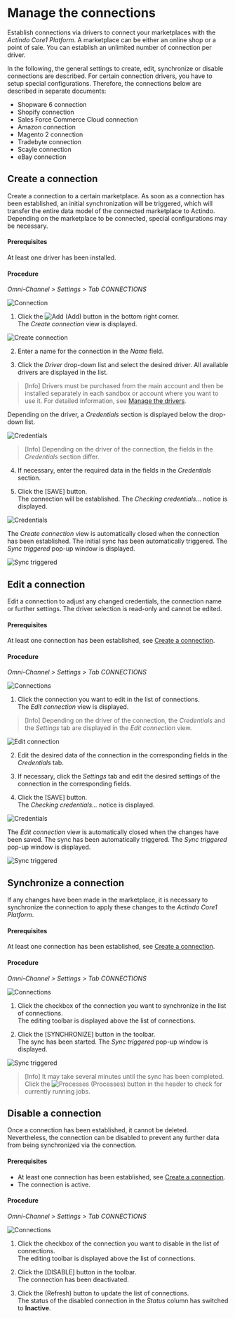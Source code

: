 # Manage the connections

Establish connections via drivers to connect your marketplaces with the *Actindo Core1 Platform*. A marketplace can be either an online shop or a point of sale. You can establish an unlimited number of connection per driver.

In the following, the general settings to create, edit, synchronize or disable connections are described. For certain connection drivers, you have to setup special configurations. Therefore, the connections below are described in separate documents:
- Shopware 6 connection
- Shopify connection
- Sales Force Commerce Cloud connection
- Amazon connection
- Magento 2 connection
- Tradebyte connection
- Scayle connection
- eBay connection

[comment]: <> (Links zu Connections einfügen)

## Create a connection

Create a connection to a certain marketplace. As soon as a connection has been established, an initial synchronization will be triggered, which will transfer the entire data model of the connected marketplace to Actindo. Depending on the marketplace to be connected, special configurations may be necessary.

[comment]: <> (POS auch in eigener Procedure erklären?)

#### Prerequisites

At least one driver has been installed.

#### Procedure

*Omni-Channel > Settings > Tab CONNECTIONS*

![Connection](../../Assets/Screenshots/Channels/Settings/Connections/Connection.png "[Connection]")

1. Click the ![Add](../../Assets/Icons/Plus01.png "[Add]") (Add) button in the bottom right corner.   
  The *Create connection* view is displayed.

  ![Create connection](../../Assets/Screenshots/Channels/Settings/Connections/CreateConnection.png "[Create connection]")

2. Enter a name for the connection in the *Name* field.

3. Click the *Driver* drop-down list and select the desired driver. All available drivers are displayed in the list.   

  > [Info] Drivers must be purchased from the main account and then be installed separately in each sandbox or account where you want to use it. For detailed information, see [Manage the drivers](to_be_completed).

  Depending on the driver, a *Credentials* section is displayed below the drop-down list.

  ![Credentials](../../Assets/Screenshots/Channels/Settings/Connections/Credentials.png "[Credentials]")

  > [Info] Depending on the driver of the connection, the fields in the *Credentials* section differ.

4. If necessary, enter the required data in the fields in the *Credentials* section.

5. Click the [SAVE] button.   
  The connection will be established. The *Checking credentials...* notice is displayed.

  ![Credentials](../../Assets/Screenshots/Channels/Settings/Connections/CheckingCredentials.png "[Credentials]")

  The *Create connection* view is automatically closed when the connection has been established. The initial sync has been automatically triggered. The *Sync triggered* pop-up window is displayed.

  ![Sync triggered](../../Assets/Screenshots/Channels/Settings/Connections/SyncTriggered.png "[Sync triggered]")


## Edit a connection

Edit a connection to adjust any changed credentials, the connection name or further settings. The driver selection is read-only and cannot be edited.

#### Prerequisites

At least one connection has been established, see [Create a connection](#create-a-connection).

#### Procedure

*Omni-Channel > Settings > Tab CONNECTIONS*

![Connections](../../Assets/Screenshots/Channels/Settings/Connections/Connections.png "[Connections]")

1. Click the connection you want to edit in the list of connections.   
  The *Edit connection* view is displayed.

  > [Info] Depending on the driver of the connection, the *Credentials* and the *Settings* tab are displayed in the *Edit connection* view.

  ![Edit connection](../../Assets/Screenshots/Channels/Settings/Connections/EditConnection.png "[Edit connection]")

2. Edit the desired data of the connection in the corresponding fields in the *Credentials* tab.

3. If necessary, click the *Settings* tab and edit the desired settings of the connection in the corresponding fields.

4. Click the [SAVE] button.   
  The *Checking credentials...* notice is displayed.

  ![Credentials](../../Assets/Screenshots/Channels/Settings/Connections/CheckingCredentials.png "[Credentials]")

  The *Edit connection* view is automatically closed when the changes have been saved. The sync has been automatically triggered. The *Sync triggered* pop-up window is displayed.

  ![Sync triggered](../../Assets/Screenshots/Channels/Settings/Connections/SyncTriggered.png "[Sync triggered]")



## Synchronize a connection

If any changes have been made in the marketplace, it is necessary to synchronize the connection to apply these changes to the *Actindo Core1 Platform*.

#### Prerequisites

At least one connection has been established, see [Create a connection](#create-a-connection).

#### Procedure

*Omni-Channel > Settings > Tab CONNECTIONS*

![Connections](../../Assets/Screenshots/Channels/Settings/Connections/Connections.png "[Connections]")

1. Click the checkbox of the connection you want to synchronize in the list of connections.   
  The editing toolbar is displayed above the list of connections.

2. Click the [SYNCHRONIZE] button in the toolbar.   
  The sync has been started. The *Sync triggered* pop-up window is displayed.

  ![Sync triggered](../../Assets/Screenshots/Channels/Settings/Connections/SyncTriggered.png "[Sync triggered]")

  > [Info] It may take several minutes until the sync has been completed. Click the ![Processes](../../Assets/Icons/Process.png "[Processes]") (Processes) button in the header to check for currently running jobs.



## Disable a connection

Once a connection has been established, it cannot be deleted. Nevertheless, the connection can be disabled to prevent any further data from being synchronized via the connection.

#### Prerequisites

- At least one connection has been established, see [Create a connection](#create-a-connection).
- The connection is active.

#### Procedure

*Omni-Channel > Settings > Tab CONNECTIONS*

![Connections](../../Assets/Screenshots/Channels/Settings/Connections/Connections.png "[Connections]")

1. Click the checkbox of the connection you want to disable in the list of connections.   
  The editing toolbar is displayed above the list of connections.

2. Click the [DISABLE] button in the toolbar.   
  The connection has been deactivated.

3. Click the (Refresh) button to update the list of connections.   
  The status of the disabled connection in the *Status* column has switched to **Inactive**.
